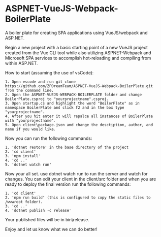 # ASPNET-VueJS-Webpack-BoilerPlate
A boiler plate for creating SPA applications using VueJS/webpack and ASP.NET.

  Begin a new project with a basic starting point of a new VueJS project created from the Vue CLI tool while also utilizing ASPNET-Webpack and Microsoft SPA services to accomplish hot-reloading and compiling from within ASP.NET.
  
  How to start (assuming the use of vsCode):
    
    1. Open vscode and run git clone https://github.com/ZPDreamTeam/ASPNET-VueJS-Webpack-BoilerPlate.git from the command line.
    2. Open the ASPNET-VUEJS-WEBPACK-BOILERPLATE folder and change BoilerPlate.csproj to "yourprojectname".csproj.
    3. Open startup.cs and highlight the word "BoilerPlate" as in namespace BoilerPlate and click f2 and in the box type "yourprojectname".
    4. After you hit enter it will repalce all instances of BoilerPlate with "yourprojectname".
    5. Open client\package.json and change the desctiption, author, and name if you would like.
    
    
  Now you can run the following commands:
    
    1. 'dotnet restore' in the base directory of the project
    2. 'cd client'
    3. 'npm install'
    4. 'cd ..'
    5. 'dotnet watch run'
    
 Now your all set.  use dotnet watch run to run the server and watch for changes.  You can edit your client in the client/src folder and when you are ready to deploy the final version run the following commands:
 
    1. 'cd client'
    2. 'npm run build' (this is configured to copy the static files to /wwwroot folder).
    3. 'cd ..'
    4. 'dotnet publish -c release'

Your published files will be in bin\release.

Enjoy and let us know what we can do better!
